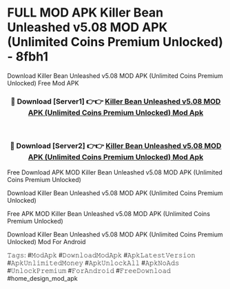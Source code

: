 # FULL MOD APK Killer Bean Unleashed v5.08 MOD APK (Unlimited Coins Premium Unlocked) - 8fbh1
Download Killer Bean Unleashed v5.08 MOD APK (Unlimited Coins Premium Unlocked) Free Mod APK

<div align="center">
<h3>🔴 Download [Server1] 👉👉 <a href="https://apk-comot.site?title=Killer_Bean_Unleashed_v5.08_MOD_APK_(Unlimited_Coins_Premium_Unlocked)">Killer Bean Unleashed v5.08 MOD APK (Unlimited Coins Premium Unlocked) Mod Apk</a></h3><br>

<h3>🔴 Download [Server2] 👉👉 <a href="https://apk-comot.site?title=Killer_Bean_Unleashed_v5.08_MOD_APK_(Unlimited_Coins_Premium_Unlocked)">Killer Bean Unleashed v5.08 MOD APK (Unlimited Coins Premium Unlocked) Mod Apk</a></h3>
</div>


Free Download APK MOD Killer Bean Unleashed v5.08 MOD APK (Unlimited Coins Premium Unlocked)

Download Killer Bean Unleashed v5.08 MOD APK (Unlimited Coins Premium Unlocked) 

Free APK MOD Killer Bean Unleashed v5.08 MOD APK (Unlimited Coins Premium Unlocked) 

Download Killer Bean Unleashed v5.08 MOD APK (Unlimited Coins Premium Unlocked) Mod For Android

𝚃𝚊𝚐𝚜: #𝙼𝚘𝚍𝙰𝚙𝚔 #𝙳𝚘𝚠𝚗𝚕𝚘𝚊𝚍𝙼𝚘𝚍𝙰𝚙𝚔 #𝙰𝚙𝚔𝙻𝚊𝚝𝚎𝚜𝚝𝚅𝚎𝚛𝚜𝚒𝚘𝚗 #𝙰𝚙𝚔𝚄𝚗𝚕𝚒𝚖𝚒𝚝𝚎𝚍𝙼𝚘𝚗𝚎𝚢 #𝙰𝚙𝚔𝚄𝚗𝚕𝚘𝚌𝚔𝙰𝚕𝚕 #𝙰𝚙𝚔𝙽𝚘𝙰𝚍𝚜 #𝚄𝚗𝚕𝚘𝚌𝚔𝙿𝚛𝚎𝚖𝚒𝚞𝚖 #𝙵𝚘𝚛𝙰𝚗𝚍𝚛𝚘𝚒𝚍 #𝙵𝚛𝚎𝚎𝙳𝚘𝚠𝚗𝚕𝚘𝚊𝚍 #home_design_mod_apk